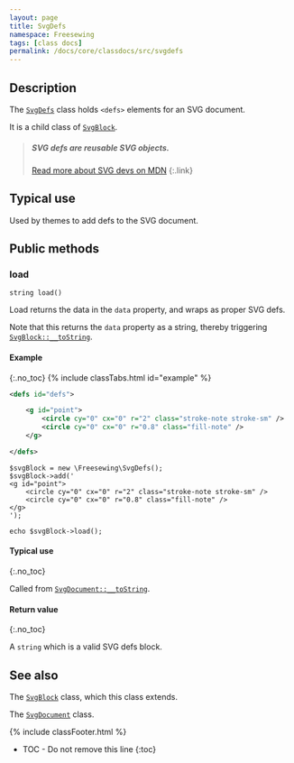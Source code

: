 ```yaml
---
layout: page
title: SvgDefs
namespace: Freesewing
tags: [class docs]
permalink: /docs/core/classdocs/src/svgdefs
---
```

## Description 

The [`SvgDefs`](svgdefs) class holds `<defs>` elements
for an SVG document.

It is a child class of [`SvgBlock`](svgblock).

> ##### SVG defs are reusable SVG objects. 
> [Read more about SVG devs on MDN](https://developer.mozilla.org/en-US/docs/Web/SVG/Element/defs)
{:.link}

## Typical use

Used by themes to add defs to the SVG document.

## Public methods

### load

```php?start_inline=1
string load()
```
Load returns the data in the `data` property, and wraps as proper SVG defs.

Note that this returns the `data` property as a string, 
thereby triggering [`SvgBlock::__toString`](svgblock#__tostring).

#### Example
{:.no_toc}
{% include classTabs.html
    id="example" 
%}

<div class="tab-content">
<div role="tabpanel" class="tab-pane active" id="example-result" markdown="1">

```xml
<defs id="defs">

    <g id="point">
        <circle cy="0" cx="0" r="2" class="stroke-note stroke-sm" />
        <circle cy="0" cx="0" r="0.8" class="fill-note" />
    </g>

</defs>
```

</div>
<div role="tabpanel" class="tab-pane" id="example-code" markdown="1">

```php?start_inline=1
$svgBlock = new \Freesewing\SvgDefs();
$svgBlock->add('
<g id="point">
    <circle cy="0" cx="0" r="2" class="stroke-note stroke-sm" />
    <circle cy="0" cx="0" r="0.8" class="fill-note" />
</g>
');

echo $svgBlock->load();
```

</div>
</div>

#### Typical use
{:.no_toc}

Called from [`SvgDocument::__toString`](svgdocument#__tostring).

#### Return value
{:.no_toc}

A `string` which is a valid SVG defs block.

## See also

The [`SvgBlock`](svgblock) class, which this class extends.

The [`SvgDocument`](svgdocument) class.

{% include classFooter.html %}
* TOC - Do not remove this line
{:toc}
